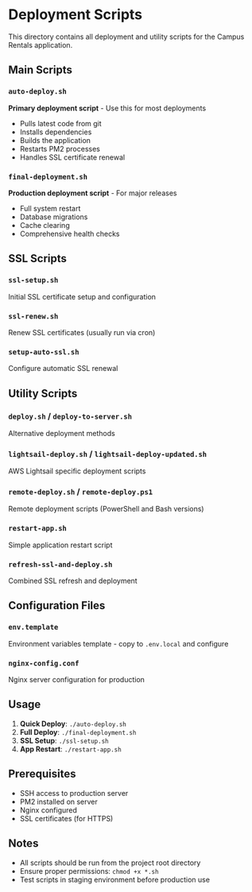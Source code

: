 # Deployment Scripts

This directory contains all deployment and utility scripts for the Campus Rentals application.

## Main Scripts

### `auto-deploy.sh`
**Primary deployment script** - Use this for most deployments
- Pulls latest code from git
- Installs dependencies
- Builds the application
- Restarts PM2 processes
- Handles SSL certificate renewal

### `final-deployment.sh`
**Production deployment script** - For major releases
- Full system restart
- Database migrations
- Cache clearing
- Comprehensive health checks

## SSL Scripts

### `ssl-setup.sh`
Initial SSL certificate setup and configuration

### `ssl-renew.sh`
Renew SSL certificates (usually run via cron)

### `setup-auto-ssl.sh`
Configure automatic SSL renewal

## Utility Scripts

### `deploy.sh` / `deploy-to-server.sh`
Alternative deployment methods

### `lightsail-deploy.sh` / `lightsail-deploy-updated.sh`
AWS Lightsail specific deployment scripts

### `remote-deploy.sh` / `remote-deploy.ps1`
Remote deployment scripts (PowerShell and Bash versions)

### `restart-app.sh`
Simple application restart script

### `refresh-ssl-and-deploy.sh`
Combined SSL refresh and deployment

## Configuration Files

### `env.template`
Environment variables template - copy to `.env.local` and configure

### `nginx-config.conf`
Nginx server configuration for production

## Usage

1. **Quick Deploy**: `./auto-deploy.sh`
2. **Full Deploy**: `./final-deployment.sh`
3. **SSL Setup**: `./ssl-setup.sh`
4. **App Restart**: `./restart-app.sh`

## Prerequisites

- SSH access to production server
- PM2 installed on server
- Nginx configured
- SSL certificates (for HTTPS)

## Notes

- All scripts should be run from the project root directory
- Ensure proper permissions: `chmod +x *.sh`
- Test scripts in staging environment before production use
